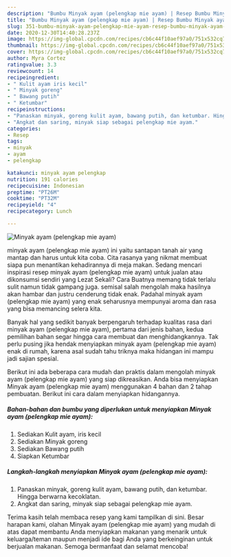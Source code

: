 ```yaml
---
description: "Bumbu Minyak ayam (pelengkap mie ayam) | Resep Bumbu Minyak ayam (pelengkap mie ayam) Yang Sedap"
title: "Bumbu Minyak ayam (pelengkap mie ayam) | Resep Bumbu Minyak ayam (pelengkap mie ayam) Yang Sedap"
slug: 351-bumbu-minyak-ayam-pelengkap-mie-ayam-resep-bumbu-minyak-ayam-pelengkap-mie-ayam-yang-sedap
date: 2020-12-30T14:40:28.237Z
image: https://img-global.cpcdn.com/recipes/cb6c44f10aef97a0/751x532cq70/minyak-ayam-pelengkap-mie-ayam-foto-resep-utama.jpg
thumbnail: https://img-global.cpcdn.com/recipes/cb6c44f10aef97a0/751x532cq70/minyak-ayam-pelengkap-mie-ayam-foto-resep-utama.jpg
cover: https://img-global.cpcdn.com/recipes/cb6c44f10aef97a0/751x532cq70/minyak-ayam-pelengkap-mie-ayam-foto-resep-utama.jpg
author: Myra Cortez
ratingvalue: 3.3
reviewcount: 14
recipeingredient:
- " Kulit ayam iris kecil"
- " Minyak goreng"
- " Bawang putih"
- " Ketumbar"
recipeinstructions:
- "Panaskan minyak, goreng kulit ayam, bawang putih, dan ketumbar. Hingga berwarna kecoklatan."
- "Angkat dan saring, minyak siap sebagai pelengkap mie ayam."
categories:
- Resep
tags:
- minyak
- ayam
- pelengkap

katakunci: minyak ayam pelengkap 
nutrition: 191 calories
recipecuisine: Indonesian
preptime: "PT26M"
cooktime: "PT32M"
recipeyield: "4"
recipecategory: Lunch

---
```



![Minyak ayam (pelengkap mie ayam)](https://img-global.cpcdn.com/recipes/cb6c44f10aef97a0/751x532cq70/minyak-ayam-pelengkap-mie-ayam-foto-resep-utama.jpg)


minyak ayam (pelengkap mie ayam) ini yaitu santapan tanah air yang mantap dan harus untuk kita coba. Cita rasanya yang nikmat membuat siapa pun menantikan kehadirannya di meja makan.
Sedang mencari inspirasi resep minyak ayam (pelengkap mie ayam) untuk jualan atau dikonsumsi sendiri yang Lezat Sekali? Cara Buatnya memang tidak terlalu sulit namun tidak gampang juga. semisal salah mengolah maka hasilnya akan hambar dan justru cenderung tidak enak. Padahal minyak ayam (pelengkap mie ayam) yang enak seharusnya mempunyai aroma dan rasa yang bisa memancing selera kita.



Banyak hal yang sedikit banyak berpengaruh terhadap kualitas rasa dari minyak ayam (pelengkap mie ayam), pertama dari jenis bahan, kedua pemilihan bahan segar hingga cara membuat dan menghidangkannya. Tak perlu pusing jika hendak menyiapkan minyak ayam (pelengkap mie ayam) enak di rumah, karena asal sudah tahu triknya maka hidangan ini mampu jadi sajian spesial.


Berikut ini ada beberapa cara mudah dan praktis dalam mengolah minyak ayam (pelengkap mie ayam) yang siap dikreasikan. Anda bisa menyiapkan Minyak ayam (pelengkap mie ayam) menggunakan 4 bahan dan 2 tahap pembuatan. Berikut ini cara dalam menyiapkan hidangannya.

<!--inarticleads1-->

##### Bahan-bahan dan bumbu yang diperlukan untuk menyiapkan Minyak ayam (pelengkap mie ayam):

1. Sediakan  Kulit ayam, iris kecil
1. Sediakan  Minyak goreng
1. Sediakan  Bawang putih
1. Siapkan  Ketumbar




<!--inarticleads2-->

##### Langkah-langkah menyiapkan Minyak ayam (pelengkap mie ayam):

1. Panaskan minyak, goreng kulit ayam, bawang putih, dan ketumbar. Hingga berwarna kecoklatan.
1. Angkat dan saring, minyak siap sebagai pelengkap mie ayam.




Terima kasih telah membaca resep yang kami tampilkan di sini. Besar harapan kami, olahan Minyak ayam (pelengkap mie ayam) yang mudah di atas dapat membantu Anda menyiapkan makanan yang menarik untuk keluarga/teman maupun menjadi ide bagi Anda yang berkeinginan untuk berjualan makanan. Semoga bermanfaat dan selamat mencoba!
